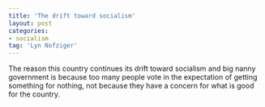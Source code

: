 ```yaml
---
title: 'The drift toward socialism'
layout: post
categories:
- socialism
tag: 'Lyn Nofziger'
---
```


The reason this country continues its drift toward socialism and big nanny government is because too many people vote in the expectation of getting something for nothing, not because they have a concern for what is good for the country.